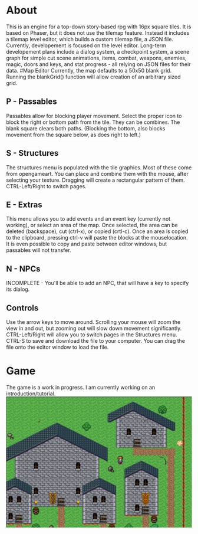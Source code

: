 # About
This is an engine for a top-down story-based rpg with 16px square tiles.  It is based on Phaser, but it does not use the tilemap feature.  Instead it includes a tilemap level editor, which builds a custom tilemap file, a JSON file.
Currently, developement is focused on the level editor.  Long-term developement plans include a dialog system, a checkpoint system, a scene graph for simple cut scene animations, items, combat, weapons, enemies, magic, doors and keys, and stat progress - all relying on JSON files for their data.
#Map Editor
Currently, the map defaults to a 50x50 blank grid.  Running the blankGrid() function will allow creation of an arbitrary sized grid.
## P - Passables
Passables allow for blocking player movement.  Select the proper icon to block the right or bottom path from the tile.  They can be combines.  The blank square clears both paths.  (Blocking the bottom, also blocks movement from the square below, as does right to left.)
## S - Structures
The structures menu is populated with the tile graphics.  Most of these come from opengameart.  You can place and combine them with the mouse, after selecting your texture.  Dragging will create a rectangular pattern of them.  CTRL-Left/Right to switch pages.
## E - Extras
This menu allows you to add events and an event key (currently not working), or select an area of the map.  Once selected, the area can be deleted (backspace), cut (ctrl-x), or copied (crtl-c).  Once an area is copied to the clipboard, pressing ctrl-v will paste the blocks at the mouselocation.  It is even possible to copy and paste between editor windows, but passables will not transfer.
## N - NPCs
INCOMPLETE - You'll be able to add an NPC, that will have a key to specify its dialog.
## Controls
Use the arrow keys to move around.  Scrolling your mouse will zoom the view in and out, but zooming out will slow down movement significantly.  CTRL-Left/Right will allow you to switch pages in the Structures menu. CTRL-S to save and download the file to your computer.  You can drag the file onto the editor window to load the file.
# Game
The game is a work in progress.  I am currently working on an introduction/tutorial.
![alt text](screenshot.png "Game Screenshot")
